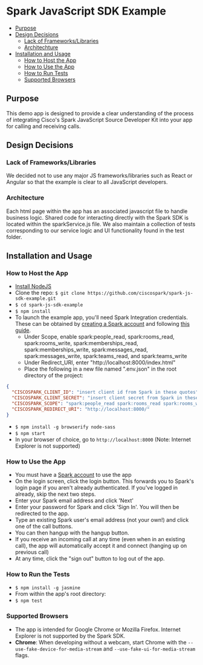 # Spark JavaScript SDK Example
* [Purpose](#purpose)
* [Design Decisions](#design)
  * [Lack of Frameworks/Libraries](#frameworks)
  * [Architechture](#architecture)
* [Installation and Usage](#installation-and-usage)
  * [How to Host the App](#hosting)
  * [How to Use the App](#usage)
  * [How to Run Tests](#tests)
  * [Supported Browsers](#browsers)

<a name="purpose"></a>
## Purpose
This demo app is designed to provide a clear understanding of the process of integrating Cisco's Spark JavaScript Source Developer Kit into your app for calling and receiving calls.

<a name="design"></a>
## Design Decisions

<a name="frameworks"></a>
### Lack of Frameworks/Libraries

We decided not to use any major JS frameworks/libraries such as React or Angular so that the example is clear to all JavaScript developers.

<a name="architecture"></a>
### Architecture

Each html page within the app has an associated javascript file to handle business logic. Shared code for interacting directly with the Spark SDK is located within the sparkService.js file. We also maintain a collection of tests corresponding to our service logic and UI functionality found in the test folder.

<a name="installation-and-usage"></a>
## Installation and Usage

<a name="hosting"></a>
### How to Host the App

* [Install NodeJS](https://nodejs.org/en/download/)
* Clone the repo: `$ git clone https://github.com/ciscospark/spark-js-sdk-example.git`
* `$ cd spark-js-sdk-example`
* `$ npm install`
* To launch the example app, you'll need Spark Integration credentials. These can be obtained by [creating a Spark account](https://web.ciscospark.com/signin) and following [this guide](https://developer.ciscospark.com/authentication.html).
    - Under Scope, enable spark:people_read, spark:rooms_read, spark:rooms_write, spark:memberships_read, spark:memberships_write, spark:messages_read, spark:messages_write, spark:teams_read, and spark:teams_write
    - Under Redirect_URI, enter "http://localhost:8000/index.html"
    - Place the following in a new file named ".env.json" in the root directory of the project:

``` .env.json
{
  "CISCOSPARK_CLIENT_ID": "insert client id from Spark in these quotes",
  "CISCOSPARK_CLIENT_SECRET": "insert client secret from Spark in these quotes",
  "CISCOSPARK_SCOPE": "spark:people_read spark:rooms_read spark:rooms_write spark:memberships_read spark:memberships_write spark:messages_read spark:messages_write spark:teams_read spark:teams_write",
  "CISCOSPARK_REDIRECT_URI": "http://localhost:8000/"
}
```
* `$ npm install -g browserify node-sass`
* `$ npm start`
* In your browser of choice, go to `http://localhost:8000` (Note: Internet Explorer is not supported)

<a name="usage"></a>
### How to Use the App

* You must have a [Spark account](https://web.ciscospark.com/signin) to use the app
* On the login screen, click the login button. This forwards you to Spark's login page if you aren't already authenticated. If you've logged in already, skip the next two steps.
* Enter your Spark email address and click 'Next'
* Enter your password for Spark and click 'Sign In'. You will then be redirected to the app.
* Type an existing Spark user's email address (not your own!) and click one of the call buttons.
* You can then hangup with the hangup button.
* If you receive an incoming call at any time (even when in an existing call), the app will automatically accept it and connect (hanging up on previous call)
* At any time, click the "sign out" button to log out of the app.
  
<a name="tests"></a>
### How to Run the Tests

* `$ npm install -g jasmine`
* From within the app's root directory:
* `$ npm test`

<a name="browsers"></a>
### Supported Browsers

* The app is intended for Google Chrome or Mozilla Firefox. Internet Explorer is not supported by the Spark SDK.
* **Chrome**: When developing without a webcam, start Chrome with the ```--use-fake-device-for-media-stream``` and ```--use-fake-ui-for-media-stream``` flags.
<!---
## TODO

* Link to live app
* Put more comments in the code
* Details on how to use the SDK
* Do we support Edge?
* Consider tooltips within the app
---!>
